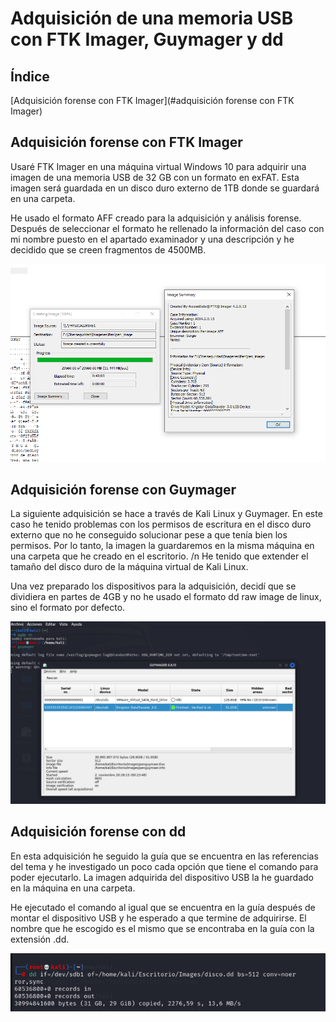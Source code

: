 # Adquisición de una memoria USB con FTK Imager, Guymager y dd

## Índice

[Adquisición forense con FTK Imager](#adquisición forense con FTK Imager)








## Adquisición forense con FTK Imager


Usaré FTK Imager en una máquina virtual Windows 10 para adquirir una imagen de una memoria USB de 32 GB con un formato en exFAT. Esta imagen será guardada en un disco duro externo de 1TB donde se guardará en una carpeta.

He usado el formato AFF creado para la adquisición y análisis forense. Después de seleccionar el formato he rellenado la información del caso con mi nombre puesto en el apartado examinador y una descripción y he decidido que se creen fragmentos de 4500MB.

![FTKImager](./Imagenes/FTKimager.png)

## Adquisición forense con Guymager

La siguiente adquisición se hace a través de Kali Linux y Guymager. En este caso he tenido problemas con los permisos de escritura en el disco duro externo que no he conseguido solucionar pese a que tenía bien los permisos. Por lo tanto, la imagen la guardaremos en la misma máquina en una carpeta que he creado en el escritorio. /n
He tenido que extender el tamaño del disco duro de la máquina virtual de Kali Linux.

Una vez preparado los dispositivos para la adquisición, decidí que se dividiera en partes de 4GB y no he usado el formato dd raw image de linux, sino el formato por defecto. 

![Guymager](./Imagenes/Guymager.png)

## Adquisición forense con dd


En esta adquisición he seguido la guía que se encuentra en las referencias del tema y he investigado un poco cada opción que tiene el comando para poder ejecutarlo. La imagen adquirida del dispositivo USB la he guardado en la máquina en una carpeta.

He ejecutado el comando al igual que se encuentra en la guía después de montar el dispositivo USB y he esperado a que termine de adquirirse. El nombre que he escogido es el mismo que se encontraba en la guía con la extensión .dd.

![dd](./Imagenes/dd.png)
